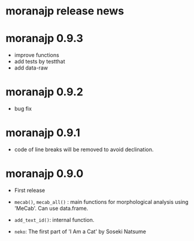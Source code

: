 # moranajp release news

# moranajp 0.9.3

* improve functions
* add tests by testthat
* add data-raw

# moranajp 0.9.2

* bug fix

# moranajp 0.9.1

* code of line breaks will be removed to avoid declination. 

#  moranajp 0.9.0

* First release

* `mecab()`, `mecab_all()` : main functions for morphological analysis using 'MeCab'. Can use data.frame. 

* `add_text_id()`: internal function. 

* `neko`: The first part of 'I Am a Cat' by Soseki Natsume
